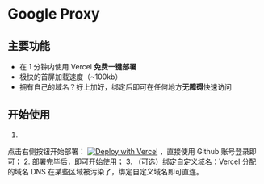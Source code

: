 # Google Proxy

## 主要功能

- 在 1 分钟内使用 Vercel **免费一键部署**
- 极快的首屏加载速度（~100kb）
- 拥有自己的域名？好上加好，绑定后即可在任何地方**无障碍**快速访问

## 开始使用

1.
点击右侧按钮开始部署： [![Deploy with Vercel](https://vercel.com/button)](https://vercel.com/new/clone?repository-url=https://github.com/mobaijun/google-proxy&project-name=google-proxy&repository-name=google-proxy)
，直接使用 Github 账号登录即可；
2. 部署完毕后，即可开始使用；
3. （可选）[绑定自定义域名](https://vercel.com/docs/concepts/projects/domains/add-a-domain)：Vercel 分配的域名 DNS
   在某些区域被污染了，绑定自定义域名即可直连。
